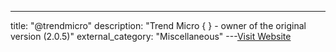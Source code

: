---
title: "@trendmicro"
description: "Trend Micro {  } - owner of the original version (2.0.5)"
external_category: "Miscellaneous"
---[Visit Website](https://github.com/trendmicro)

